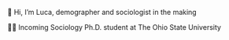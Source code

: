 👋 Hi, I’m Luca, demographer and sociologist in the making

👨‍💻 Incoming Sociology Ph.D. student at The Ohio State University

